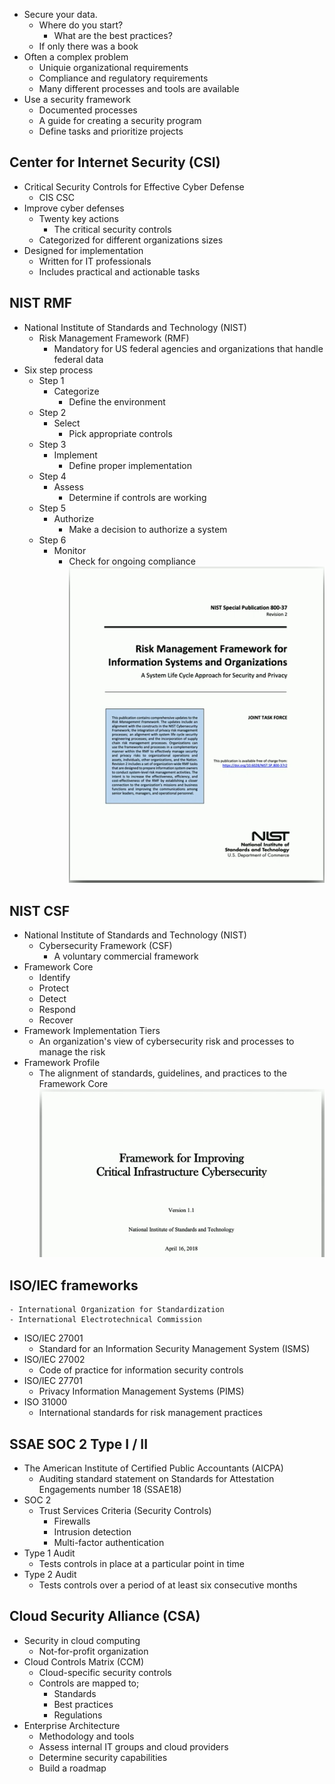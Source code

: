 - Secure your data.
	- Where do you start?
		- What are the best practices?
	- If only there was a book
- Often a complex problem
	- Uniquie organizational requirements
	- Compliance and regulatory requirements
	- Many different processes and tools are available
- Use a security framework
	- Documented processes
	- A guide for creating a security program
	- Define tasks and prioritize projects
## Center for Internet Security (CSI)
- Critical Security Controls for Effective Cyber Defense
	- CIS CSC
- Improve cyber defenses
	- Twenty key actions
		- The critical security controls
	- Categorized for different organizations sizes
- Designed for implementation
	- Written for IT professionals
	- Includes practical and actionable tasks
## NIST RMF
- National Institute of Standards and Technology (NIST)
	- Risk Management Framework (RMF)
		- Mandatory for US federal agencies and organizations that handle federal data
- Six step process
	- Step 1
		- Categorize
			- Define the environment
	- Step 2
		- Select
			- Pick appropriate controls
	- Step 3
		- Implement
			- Define proper implementation
	- Step 4
		- Assess
			- Determine if controls are working
	- Step 5
		- Authorize
			- Make a decision to authorize a system
	- Step 6
		- Monitor
			- Check for ongoing compliance
![](../Images/240606-1%2016.png)
## NIST CSF
- National Institute of Standards and Technology (NIST)
	- Cybersecurity Framework (CSF)
		- A voluntary commercial framework
- Framework Core
	- Identify
	- Protect
	- Detect
	- Respond
	- Recover
- Framework Implementation Tiers
	- An organization's view of cybersecurity risk and processes to manage the risk
- Framework Profile
	- The alignment of standards, guidelines, and practices to the Framework Core
![](../Images/240606-2%207.png)
## ISO/IEC frameworks
	- International Organization for Standardization
	- International Electrotechnical Commission
- ISO/IEC 27001
	- Standard for an Information Security Management System (ISMS)
- ISO/IEC 27002
	- Code of practice for information security controls
- ISO/IEC 27701
	- Privacy Information Management Systems (PIMS)
- ISO 31000
	- International standards for risk management practices
## SSAE SOC 2 Type I / II
- The American Institute of Certified Public Accountants (AICPA)
	- Auditing standard statement on Standards for Attestation Engagements number 18 (SSAE18)
- SOC 2
	- Trust Services Criteria (Security Controls)
		- Firewalls
		- Intrusion detection
		- Multi-factor authentication
- Type 1 Audit
	- Tests controls in place at a particular point in time
- Type 2 Audit
	- Tests controls over a period of at least six consecutive months
## Cloud Security Alliance (CSA)
- Security in cloud computing
	- Not-for-profit organization
- Cloud Controls Matrix (CCM)
	- Cloud-specific security controls
	- Controls are mapped to;
		- Standards
		- Best practices
		- Regulations
- Enterprise Architecture
	- Methodology and tools
	- Assess internal IT groups and cloud providers
	- Determine security capabilities
	- Build a roadmap

